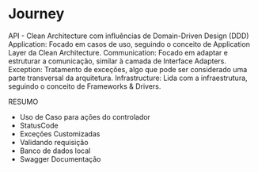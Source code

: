 # Journey
API - Clean Architecture com influências de Domain-Driven Design (DDD)
Application: Focado em casos de uso, seguindo o conceito de Application Layer da Clean Architecture.
Communication: Focado em adaptar e estruturar a comunicação, similar à camada de Interface Adapters.
Exception: Tratamento de exceções, algo que pode ser considerado uma parte transversal da arquitetura.
Infrastructure: Lida com a infraestrutura, seguindo o conceito de Frameworks & Drivers.

RESUMO
- Uso de Caso para ações do controlador
- StatusCode
- Exceções Customizadas
- Validando requisição
- Banco de dados local
- Swagger Documentação
